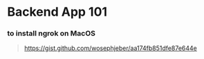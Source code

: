 # Backend App 101

### to install ngrok on MacOS

> https://gist.github.com/wosephjeber/aa174fb851dfe87e644e